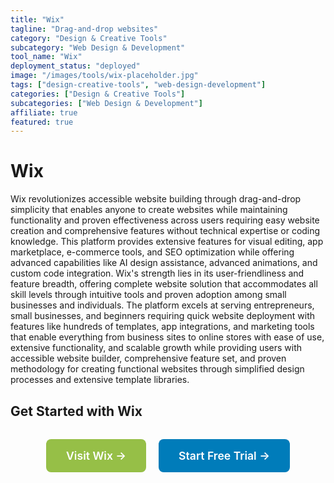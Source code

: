 ```yaml
---
title: "Wix"
tagline: "Drag-and-drop websites"
category: "Design & Creative Tools"
subcategory: "Web Design & Development"
tool_name: "Wix"
deployment_status: "deployed"
image: "/images/tools/wix-placeholder.jpg"
tags: ["design-creative-tools", "web-design-development"]
categories: ["Design & Creative Tools"]
subcategories: ["Web Design & Development"]
affiliate: true
featured: true
---
```


# Wix

Wix revolutionizes accessible website building through drag-and-drop simplicity that enables anyone to create websites while maintaining functionality and proven effectiveness across users requiring easy website creation and comprehensive features without technical expertise or coding knowledge. This platform provides extensive features for visual editing, app marketplace, e-commerce tools, and SEO optimization while offering advanced capabilities like AI design assistance, advanced animations, and custom code integration. Wix's strength lies in its user-friendliness and feature breadth, offering complete website solution that accommodates all skill levels through intuitive tools and proven adoption among small businesses and individuals. The platform excels at serving entrepreneurs, small businesses, and beginners requiring quick website deployment with features like hundreds of templates, app integrations, and marketing tools that enable everything from business sites to online stores with ease of use, extensive functionality, and scalable growth while providing users with accessible website builder, comprehensive feature set, and proven methodology for creating functional websites through simplified design processes and extensive template libraries.

## Get Started with Wix

<div style="text-align: center; margin: 2rem 0;">
  <a href="https://www.wix.com" target="_blank" rel="noopener noreferrer" style="display: inline-block; background: #96BF47; color: white; padding: 1rem 2rem; text-decoration: none; border-radius: 8px; font-weight: 600; font-size: 1.1rem; margin-right: 1rem;">Visit Wix →</a>
  <a href="https://www.wix.com/start/websitebuilder" target="_blank" rel="noopener noreferrer" style="display: inline-block; background: #007cba; color: white; padding: 1rem 2rem; text-decoration: none; border-radius: 8px; font-weight: 600; font-size: 1.1rem;">Start Free Trial →</a>
</div>